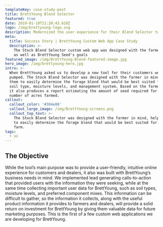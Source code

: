 ```yaml
---
templateKey: case-study-post
title: BrettYoung Blend Selector
featured: true
date: 2019-01-18T21:20:43.610Z
logo: /img/brettyoung-logo.svg
description: Modernized the user experience for their Blend Selector tool.
meta:
  title: Success Story | BrettYoung Custom Web App Case Study
  description: >-
    The Stock Blend Selector custom web app was designed with the farmer in mind
    as well as BrettYoung Seed's goals
featured_image: /img/BrettYoung-Blend-featured-image.jpg
hero_image: /img/brettyoung-hero.jpg
intro: >-
  When BrettYoung asked us to develop a new tool for their customers we were
  pumped. The Stock Blend Selector was designed with the farmer in mind, helping
  them to easily determine the forage blend that would be best suited for their
  soil type, moisture levels, and management system. Based on the farmer’s input
  it also produces a report estimating the amount of seed required for the
  number of acres farmed.
callout:
  callout_color: '#304e88'
  callout_large_image: /img/BrettYoung-screens.png
  callout_top_text: >-
    The Stock Blend Selector was designed with the farmer in mind, helping them
    to easily determine the forage blend that would be best suited for their
    farm.
tags:
  - ui
---
```

## The Objective

While the tool’s main purpose was to provide a user-friendly, intuitive online experience for customers and dealers, it also was built with BrettYoung’s business needs in mind. We implemented lead generating calls-to-action that provided users with the information they were seeking, while at the same time collecting important user data for BrettYoung, such as soil types, moisture levels, and preferred component mixes. This information can be difficult to gather, so the information it collects, along with the useful product information it provides to farmers and dealers, will provide a solid return on investment for BrettYoung by giving them valuable data for future marketing purposes. This is the first of a few custom web applications we are developing for BrettYoung.
